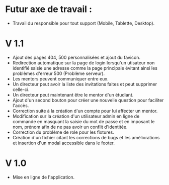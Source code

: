 # Futur axe de travail :

- Travail du responsible pour tout support (Mobile, Tablette, Desktop).

# V 1.1

- Ajout des pages 404, 500 personnalisées et ajout du favicon.
- Redirection automatique sur la page de login lorsqu'un utisateur non identifié saisie une adresse comme la page principale évitant ainsi les problèmes d'erreur 500 (Problème serveur).
- Les mentors peuvent communiquer entre eux.
- Un directeur peut avoir la liste des invitations faites et peut supprimer celle-ci.
- Un directeur peut maintenant être le mentor d'un étudiant.
- Ajout d'un second bouton pour créer une nouvelle question pour faciliter l'accès.
- Correction suite à la création d'un compte pour lui affecter un mentor.
- Modification sur la création d'un utilisateur admin en ligne de commande en masquant la saisie du mot de passe et en imposant le nom, prénom afin de ne pas avoir un conflit d'identitée.
- Correction du problème de role pour les fixtures.
- Création d'un fichier citant les corrections de bugs et les améliorations et insertion d'un modal accessible dans le footer.

# V 1.0

- Mise en ligne de l'application.